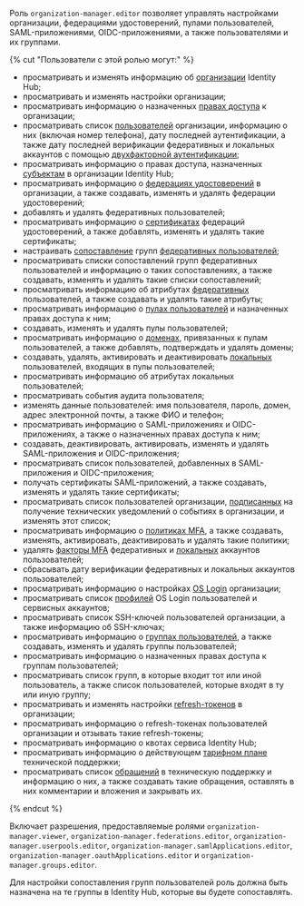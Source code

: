 Роль `organization-manager.editor` позволяет управлять настройками организации, федерациями удостоверений, пулами пользователей, SAML-приложениями, OIDC-приложениями, а также пользователями и их группами.

{% cut "Пользователи с этой ролью могут:" %}

* просматривать и изменять информацию об [организации](../../organization/concepts/organization.md) Identity Hub;
* просматривать и изменять настройки организации;
* просматривать информацию о назначенных [правах доступа](../../iam/concepts/access-control/index.md) к организации;
* просматривать список [пользователей](../../overview/roles-and-resources.md#users) организации, информацию о них (включая номер телефона), дату последней аутентификации, а также дату последней верификации федеративных и локальных аккаунтов с помощью [двухфакторной аутентификации](../../organization/concepts/mfa.md);
* просматривать информацию о правах доступа, назначенных [субъектам](../../iam/concepts/access-control/index.md#subject) в организации Identity Hub;
* просматривать информацию о [федерациях удостоверений](../../organization/concepts/add-federation.md) в организации, а также создавать, изменять и удалять федерации удостоверений;
* добавлять и удалять федеративных пользователей;
* просматривать информацию о [сертификатах](../../organization/concepts/add-federation.md#build-trust) федераций удостоверений, а также добавлять, изменять и удалять такие сертификаты;
* настраивать [сопоставление](../../organization/concepts/add-federation.md#group-mapping) групп [федеративных пользователей](../../iam/concepts/users/accounts.md#saml-federation);
* просматривать списки сопоставлений групп федеративных пользователей и информацию о таких сопоставлениях, а также создавать, изменять и удалять такие списки сопоставлений;
* просматривать информацию об атрибутах [федеративных](../../iam/concepts/users/accounts.md#saml-federation) пользователей, а также создавать и удалять такие атрибуты;
* просматривать информацию о [пулах пользователей](../../organization/concepts/user-pools.md) и назначенных правах доступа к ним;
* создавать, изменять и удалять пулы пользователей;
* просматривать информацию о [доменах](../../organization/concepts/domains.md), привязанных к пулам пользователей, а также добавлять, подтверждать и удалять домены;
* создавать, удалять, активировать и деактивировать [локальных](../../iam/concepts/users/accounts.md#local) пользователей, входящих в пулы пользователей;
* просматривать информацию об атрибутах локальных пользователей;
* просматривать события аудита пользователя;
* изменять данные пользователей: имя пользователя, пароль, домен, адрес электронной почты, а также ФИО и телефон;
* просматривать информацию о SAML-приложениях и OIDC-приложениях, а также о назначенных правах доступа к ним;
* создавать, деактивировать, активировать, изменять и удалять SAML-приложения и OIDC-приложения;
* просматривать список пользователей, добавленных в SAML-приложения и OIDC-приложения;
* получать сертификаты SAML-приложений, а также создавать, изменять и удалять такие сертификаты;
* просматривать список пользователей организации, [подписанных](../../organization/operations/subscribe-user-for-notifications.md) на получение технических уведомлений о событиях в организации, и изменять этот список;
* просматривать информацию о [политиках MFA](../../organization/concepts/mfa.md#mfa-policies), а также создавать, изменять, активировать, деактивировать и удалять такие политики;
* удалять [факторы MFA](../../organization/concepts/mfa.md#mfa-factors) федеративных и [локальных](../../iam/concepts/users/accounts.md#local) аккаунтов пользователей;
* сбрасывать дату верификации федеративных и локальных аккаунтов пользователей;
* просматривать информацию о настройках [OS Login](../../organization/concepts/os-login.md) организации;
* просматривать список [профилей](../../organization/concepts/os-login.md#os-login-profiles) OS Login пользователей и сервисных аккаунтов;
* просматривать список SSH-ключей пользователей организации, а также информацию об SSH-ключах;
* просматривать информацию о [группах пользователей](../../organization/concepts/groups.md), а также создавать, изменять и удалять группы пользователей;
* просматривать информацию о назначенных правах доступа к группам пользователей;
* просматривать список групп, в которые входит тот или иной пользователь, а также список пользователей, которые входят в ту или иную группу;
* просматривать и изменять настройки [refresh-токенов](../../iam/concepts/authorization/refresh-token.md) в организации;
* просматривать информацию о refresh-токенах пользователей организации и отзывать такие refresh-токены;
* просматривать информацию о квотах сервиса Identity Hub;
* просматривать информацию о действующем [тарифном плане](../../support/pricing.md#effective-plans) технической поддержки;
* просматривать список [обращений](../../support/overview.md) в техническую поддержку и информацию о них, а также создавать такие обращения, оставлять в них комментарии и вложения и закрывать их.

{% endcut %}

Включает разрешения, предоставляемые ролями `organization-manager.viewer`, `organization-manager.federations.editor`, `organization-manager.userpools.editor`, `organization-manager.samlApplications.editor`, `organization-manager.oauthApplications.editor` и `organization-manager.groups.editor`.

Для настройки сопоставления групп пользователей роль должна быть назначена на те группы в Identity Hub, которые вы будете сопоставлять.